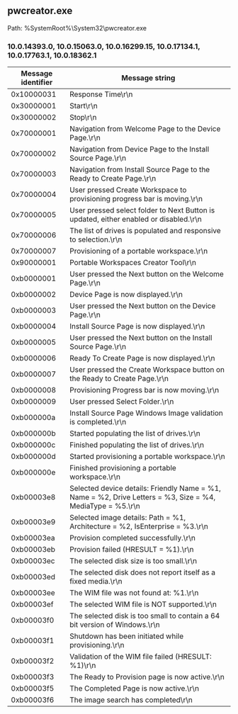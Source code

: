 ## pwcreator.exe

Path: %SystemRoot%\System32\pwcreator.exe

### 10.0.14393.0, 10.0.15063.0, 10.0.16299.15, 10.0.17134.1, 10.0.17763.1, 10.0.18362.1

Message identifier | Message string
--- | ---
0x10000031 | Response Time\r\n
0x30000001 | Start\r\n
0x30000002 | Stop\r\n
0x70000001 | Navigation from Welcome Page to the Device Page.\r\n
0x70000002 | Navigation from Device Page to the Install Source Page.\r\n
0x70000003 | Navigation from Install Source Page to the Ready to Create Page.\r\n
0x70000004 | User pressed Create Workspace to provisioning progress bar is moving.\r\n
0x70000005 | User pressed select folder to Next Button is updated, either enabled or disabled.\r\n
0x70000006 | The list of drives is populated and responsive to selection.\r\n
0x70000007 | Provisioning of a portable workspace.\r\n
0x90000001 | Portable Workspaces Creator Tool\r\n
0xb0000001 | User pressed the Next button on the Welcome Page.\r\n
0xb0000002 | Device Page is now displayed.\r\n
0xb0000003 | User pressed the Next button on the Device Page.\r\n
0xb0000004 | Install Source Page is now displayed.\r\n
0xb0000005 | User pressed the Next button on the Install Source Page.\r\n
0xb0000006 | Ready To Create Page is now displayed.\r\n
0xb0000007 | User pressed the Create Workspace button on the Ready to Create Page.\r\n
0xb0000008 | Provisioning Progress bar is now moving.\r\n
0xb0000009 | User pressed Select Folder.\r\n
0xb000000a | Install Source Page Windows Image validation is completed.\r\n
0xb000000b | Started populating the list of drives.\r\n
0xb000000c | Finished populating the list of drives.\r\n
0xb000000d | Started provisioning a portable workspace.\r\n
0xb000000e | Finished provisioning a portable workspace.\r\n
0xb00003e8 | Selected device details: Friendly Name = %1, Name = %2, Drive Letters = %3, Size = %4, MediaType = %5.\r\n
0xb00003e9 | Selected image details: Path = %1, Architecture = %2, IsEnterprise = %3.\r\n
0xb00003ea | Provision completed successfully.\r\n
0xb00003eb | Provision failed (HRESULT = %1).\r\n
0xb00003ec | The selected disk size is too small.\r\n
0xb00003ed | The selected disk does not report itself as a fixed media.\r\n
0xb00003ee | The WIM file was not found at: %1.\r\n
0xb00003ef | The selected WIM file is NOT supported.\r\n
0xb00003f0 | The selected disk is too small to contain a 64 bit version of Windows.\r\n
0xb00003f1 | Shutdown has been initiated while provisioning.\r\n
0xb00003f2 | Validation of the WIM file failed (HRESULT: %1)\r\n
0xb00003f3 | The Ready to Provision page is now active.\r\n
0xb00003f5 | The Completed Page is now active.\r\n
0xb00003f6 | The image search has completed\r\n
